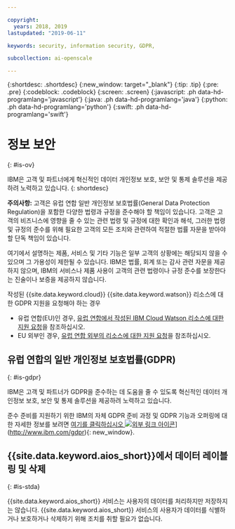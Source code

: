 ```yaml
---

copyright:
  years: 2018, 2019
lastupdated: "2019-06-11"

keywords: security, information security, GDPR, 

subcollection: ai-openscale

---
```


{:shortdesc: .shortdesc}
{:new_window: target="_blank"}
{:tip: .tip}
{:pre: .pre}
{:codeblock: .codeblock}
{:screen: .screen}
{:javascript: .ph data-hd-programlang='javascript'}
{:java: .ph data-hd-programlang='java'}
{:python: .ph data-hd-programlang='python'}
{:swift: .ph data-hd-programlang='swift'}

# 정보 보안
{: #is-ov}

IBM은 고객 및 파트너에게 혁신적인 데이터 개인정보 보호, 보안 및 통제 솔루션을 제공하려 노력하고 있습니다.
{: shortdesc}

**주의사항:**
고객은 유럽 연합 일반 개인정보 보호법률(General Data Protection Regulation)을 포함한 다양한 법령과 규정을 준수해야 할 책임이 있습니다. 고객은 고객의 비즈니스에 영향을 줄 수 있는 관련 법령 및 규정에 대한 확인과 해석,
그러한 법령 및 규정의 준수를 위해 필요한 고객의 모든 조치와 관련하여 적절한 법률 자문을 받아야 할
단독 책임이 있습니다.

여기에서 설명하는 제품, 서비스 및 기타 기능은 일부 고객의 상황에는 해당되지 않을 수 있으며
그 가용성이 제한될 수 있습니다. IBM은 법률, 회계 또는 감사 관련 자문을 제공하지 않으며, IBM의 서비스나 제품 사용이 고객의 관련 법령이나 규정 준수를 보장한다는 진술이나 보증을 제공하지 않습니다.

작성된 {{site.data.keyword.cloud}} {{site.data.keyword.watson}} 리소스에 대한 GDPR 지원을 요청해야 하는 경우

-   유럽 연합(EU)인 경우, [유럽 연합에서 작성된 IBM Cloud Watson 리소스에 대한 지원 요청](/docs/services/watson?topic=watson-gdpr-sar#request-EU)을 참조하십시오.
-   EU 외부인 경우, [유럽 연합 외부의 리소스에 대한 지원 요청](/docs/services/watson?topic=watson-gdpr-sar#request-non-EU)을 참조하십시오.

## 유럽 연합의 일반 개인정보 보호법률(GDPR)
{: #is-gdpr}

IBM은 고객 및 파트너가 GDPR을 준수하는 데 도움을 줄 수 있도록 혁신적인 데이터 개인정보 보호, 보안 및 통제 솔루션을 제공하려 노력하고 있습니다.

준수 준비를 지원하기 위한 IBM의 자체 GDPR 준비 과정 및 GDPR 기능과 오퍼링에 대한 자세한 정보를 보려면 [여기를 클릭하십시오 ![외부 링크 아이콘](../../icons/launch-glyph.svg "외부 링크 아이콘")](../../icons/launch-glyph.svg "외부 링크 아이콘")](http://www.ibm.com/gdpr){: new_window}.

## {{site.data.keyword.aios_short}}에서 데이터 레이블링 및 삭제
{: #is-stda}

{{site.data.keyword.aios_short}} 서비스는 사용자의 데이터를 처리하지만 저장하지는 않습니다. {{site.data.keyword.aios_short}} 서비스의 사용자가 데이터를 식별하거나 보호하거나 삭제하기 위해 조치를 취할 필요가 없습니다.
